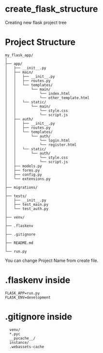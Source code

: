 # create_flask_structure
Creating new flask project tree


# Project Structure
```
my_flask_app/
│
├── app/
│   ├── __init__.py
│   ├── main/
│   │   ├── __init__.py
│   │   ├── routes.py
│   │   └── templates/
│   │       └── main/
│   │           └── index.html
│   │           └── other_template.html
│   │   └── static/
│   │       └── main/
│   │           └── style.css
│   │           └── script.js
│   ├── auth/
│   │   ├── __init__.py
│   │   ├── routes.py
│   │   └── templates/
│   │       └── auth/
│   │           └── login.html
│   │           └── register.html
│   │   └── static/
│   │       └── auth/
│   │           └── style.css
│   │           └── script.js
│   ├── models.py
│   ├── forms.py
│   ├── config.py
│   └── extensions.py
│
├── migrations/
│
├── tests/
│   ├── __init__.py
│   ├── test_main.py
│   └── test_auth.py
│
├── venv/
│
├── .flaskenv
│
├── .gitignore
│
├── README.md
│
└── run.py
```


You can change Project Name from create file.

# .flaskenv inside 
```
FLASK_APP=run.py
FLASK_ENV=development
```

# .gitignore inside 
```
  venv/
  *.pyc
  __pycache__/
  instance/
  .webassets-cache
```
